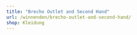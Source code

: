 ```yaml
---
title: "Brecho Outlet and Second Hand"
url: /winnenden/brecho-outlet-and-second-hand/
shop: Kleidung
---
```

